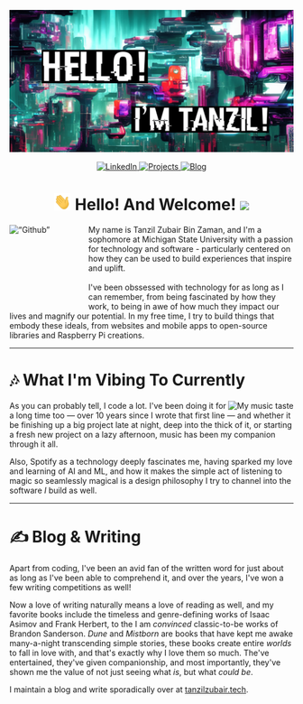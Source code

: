 <!-- <img src="https://gpvc.arturio.dev/tanzilzubair" alt="Profile views"> -->
[![Header](https://raw.githubusercontent.com/tanzilzubair/tanzilzubair/main/assets/Header.png)](https://tanzilzubair.tech/)
<p align="center">
 <a href="www.linkedin.com/in/tanzilzubair" target="_blank">
    <img src="https://img.shields.io/badge/LinkedIn-0077B5?style=for-the-badge&logo=linkedin&logoColor=white" alt="LinkedIn"/>
  </a>
    <a href="https://tanzilzubair.tech/projects/" target="_blank">
    <img src="https://img.shields.io/badge/-PROJECTS-green?&style=for-the-badge&color=0fbfb2&labelColor=0fbfb2" alt="Projects"/>
  </a>
  <a href="https://tanzilzubair.tech/blog/" target="_blank">
    <img src="https://img.shields.io/badge/-BLOG-green?&style=for-the-badge&color=ca2592&labelColor=ca2592" alt="Blog"/>
    </a>
</p>



<h1 align="center"><img src="https://github.com/tanzilzubair/tanzilzubair/blob/54147c4f730322e33c2810efd046c0249c606894/assets/waving_hand.gif" width="30px" height="30px" /> Hello! And Welcome! <img src="https://emojis.slackmojis.com/emojis/images/1621024394/39092/cat-roll.gif?1621024394" width="30px" /></h1>

<p>
  <img align="left" alt=“Github” src="https://user-images.githubusercontent.com/5713670/87202985-820dcb80-c2b6-11ea-9f56-7ec461c497c3.gif" width="140px" height="140px">
</p>

My name is Tanzil Zubair Bin Zaman, and I'm a sophomore at Michigan State University with a passion for technology and software - particularly centered on how they can be used to build experiences that inspire and uplift.<br><br> I've been obssessed with technology for as long as I can remember, from being fascinated by how they work, to being in awe of how much they impact our lives and magnify our potential. In my free time, I try to build things that embody these ideals, from websites and mobile apps to open-source libraries and Raspberry Pi creations.


---

# 🎶 What I'm Vibing To Currently
<p>
  <img align="right" alt="My music taste" src="https://tanzilzubair.tech/4AAQSkZJRgABAQEASABIAAD.svg">
</p>

As you can probably tell, I code a lot. I've been doing it for a long time too — over 10 years since I wrote that first line — and whether it be finishing up a big project late at night, deep into the thick of it, or starting a fresh new project on a lazy afternoon, music has been my companion through it all. 

Also, Spotify as a technology deeply fascinates me, having sparked my love and learning of AI and ML, and how it makes the simple act of listening to magic so seamlessly magical is a design philosophy I try to channel into the software *I* build as well.

 ---
# ✍️ Blog & Writing
Apart from coding, I've been an avid fan of the written word for just about as long as I've been able to comprehend it, and over the years, I've won a few writing competitions as well!

Now a love of writing naturally means a love of reading as well, and my favorite books include the timeless and genre-defining works of Isaac Asimov and Frank Herbert, to the I am _convinced_ classic-to-be works of Brandon Sanderson. 
*Dune* and *Mistborn* are books that have kept me awake many-a-night transcending simple stories, these books create entire *worlds* to fall in love with, and that's exactly why I love them so much. The've entertained, they've given companionship, and most importantly, they've shown me the value of not just seeing what _is_, but what _could be_.

I maintain a blog and write sporadically over at [tanzilzubair.tech](tanzilzubair.tech). 
